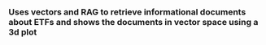 ### Uses vectors and RAG to retrieve informational documents about ETFs and shows the documents in vector space using a 3d plot 